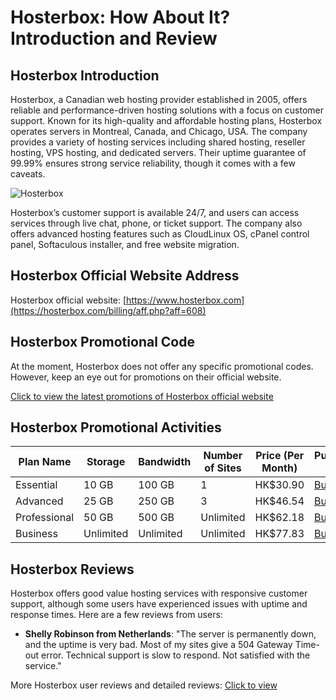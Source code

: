# Hosterbox: How About It? Introduction and Review

## Hosterbox Introduction
Hosterbox, a Canadian web hosting provider established in 2005, offers reliable and performance-driven hosting solutions with a focus on customer support. Known for its high-quality and affordable hosting plans, Hosterbox operates servers in Montreal, Canada, and Chicago, USA. The company provides a variety of hosting services including shared hosting, reseller hosting, VPS hosting, and dedicated servers. Their uptime guarantee of 99.99% ensures strong service reliability, though it comes with a few caveats. 

![Hosterbox](https://github.com/user-attachments/assets/53d54111-570d-45ba-b1f1-99e861a52bdf)

Hosterbox’s customer support is available 24/7, and users can access services through live chat, phone, or ticket support. The company also offers advanced hosting features such as CloudLinux OS, cPanel control panel, Softaculous installer, and free website migration.

## Hosterbox Official Website Address
Hosterbox official website: [https://www.hosterbox.com](https://hosterbox.com/billing/aff.php?aff=608)

## Hosterbox Promotional Code
At the moment, Hosterbox does not offer any specific promotional codes. However, keep an eye out for promotions on their official website. 

[Click to view the latest promotions of Hosterbox official website](https://hosterbox.com/billing/aff.php?aff=608)

## Hosterbox Promotional Activities

| Plan Name   | Storage         | Bandwidth   | Number of Sites  | Price (Per Month) | Purchase Link                                                   |
|-------------|-----------------|-------------|------------------|-------------------|-----------------------------------------------------------------|
| Essential   | 10 GB            | 100 GB      | 1                | HK$30.90          | [Buy Now](https://hosterbox.com/billing/aff.php?aff=608)                             |
| Advanced    | 25 GB            | 250 GB      | 3                | HK$46.54          | [Buy Now](https://hosterbox.com/billing/aff.php?aff=608)                             |
| Professional| 50 GB            | 500 GB      | Unlimited         | HK$62.18          | [Buy Now](https://hosterbox.com/billing/aff.php?aff=608)                             |
| Business    | Unlimited        | Unlimited   | Unlimited         | HK$77.83          | [Buy Now](https://hosterbox.com/billing/aff.php?aff=608)                             |

## Hosterbox Reviews
Hosterbox offers good value hosting services with responsive customer support, although some users have experienced issues with uptime and response times. Here are a few reviews from users:

- **Shelly Robinson from Netherlands**: "The server is permanently down, and the uptime is very bad. Most of my sites give a 504 Gateway Time-out error. Technical support is slow to respond. Not satisfied with the service."

More Hosterbox user reviews and detailed reviews:  [Click to view](https://hosterbox.com/billing/aff.php?aff=608)
